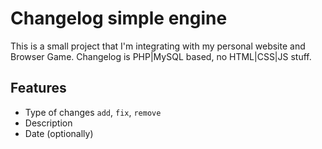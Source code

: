 Changelog simple engine
==

This is a small project that I'm integrating with my personal website and Browser Game.
Changelog is PHP|MySQL based, no HTML|CSS|JS stuff.

Features
--
* Type of changes `add`, `fix`, `remove`
* Description
* Date (optionally)
